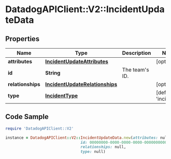 # DatadogAPIClient::V2::IncidentUpdateData

## Properties

Name | Type | Description | Notes
------------ | ------------- | ------------- | -------------
**attributes** | [**IncidentUpdateAttributes**](IncidentUpdateAttributes.md) |  | [optional] 
**id** | **String** | The team&#39;s ID. | 
**relationships** | [**IncidentUpdateRelationships**](IncidentUpdateRelationships.md) |  | [optional] 
**type** | [**IncidentType**](IncidentType.md) |  | [default to &#39;incidents&#39;]

## Code Sample

```ruby
require 'DatadogAPIClient::V2'

instance = DatadogAPIClient::V2::IncidentUpdateData.new(attributes: null,
                                 id: 00000000-0000-0000-0000-000000000000,
                                 relationships: null,
                                 type: null)
```


